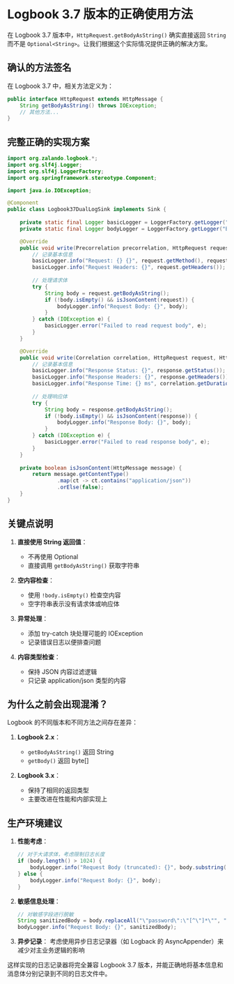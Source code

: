 # Logbook 3.7 版本的正确使用方法

在 Logbook 3.7 版本中，`HttpRequest.getBodyAsString()` 确实直接返回 `String` 而不是 `Optional<String>`。让我们根据这个实际情况提供正确的解决方案。

## 确认的方法签名

在 Logbook 3.7 中，相关方法定义为：
```java
public interface HttpRequest extends HttpMessage {
    String getBodyAsString() throws IOException;
    // 其他方法...
}
```

## 完整正确的实现方案

```java
import org.zalando.logbook.*;
import org.slf4j.Logger;
import org.slf4j.LoggerFactory;
import org.springframework.stereotype.Component;

import java.io.IOException;

@Component
public class Logbook37DualLogSink implements Sink {
    
    private static final Logger basicLogger = LoggerFactory.getLogger("BASIC_LOGGER");
    private static final Logger bodyLogger = LoggerFactory.getLogger("BODY_LOGGER");

    @Override
    public void write(Precorrelation precorrelation, HttpRequest request) throws IOException {
        // 记录基本信息
        basicLogger.info("Request: {} {}", request.getMethod(), request.getRequestUri());
        basicLogger.info("Request Headers: {}", request.getHeaders());
        
        // 处理请求体
        try {
            String body = request.getBodyAsString();
            if (!body.isEmpty() && isJsonContent(request)) {
                bodyLogger.info("Request Body: {}", body);
            }
        } catch (IOException e) {
            basicLogger.error("Failed to read request body", e);
        }
    }

    @Override
    public void write(Correlation correlation, HttpRequest request, HttpResponse response) throws IOException {
        // 记录基本信息
        basicLogger.info("Response Status: {}", response.getStatus());
        basicLogger.info("Response Headers: {}", response.getHeaders());
        basicLogger.info("Response Time: {} ms", correlation.getDuration().toMillis());
        
        // 处理响应体
        try {
            String body = response.getBodyAsString();
            if (!body.isEmpty() && isJsonContent(response)) {
                bodyLogger.info("Response Body: {}", body);
            }
        } catch (IOException e) {
            basicLogger.error("Failed to read response body", e);
        }
    }
    
    private boolean isJsonContent(HttpMessage message) {
        return message.getContentType()
                .map(ct -> ct.contains("application/json"))
                .orElse(false);
    }
}
```

## 关键点说明

1. **直接使用 String 返回值**：
   - 不再使用 Optional
   - 直接调用 `getBodyAsString()` 获取字符串

2. **空内容检查**：
   - 使用 `!body.isEmpty()` 检查空内容
   - 空字符串表示没有请求体或响应体

3. **异常处理**：
   - 添加 try-catch 块处理可能的 IOException
   - 记录错误日志以便排查问题

4. **内容类型检查**：
   - 保持 JSON 内容过滤逻辑
   - 只记录 application/json 类型的内容

## 为什么之前会出现混淆？

Logbook 的不同版本和不同方法之间存在差异：

1. **Logbook 2.x**：
   - `getBodyAsString()` 返回 String
   - `getBody()` 返回 byte[]

2. **Logbook 3.x**：
   - 保持了相同的返回类型
   - 主要改进在性能和内部实现上

## 生产环境建议

1. **性能考虑**：
   ```java
   // 对于大请求体，考虑限制日志长度
   if (body.length() > 1024) {
       bodyLogger.info("Request Body (truncated): {}", body.substring(0, 1024) + "...");
   } else {
       bodyLogger.info("Request Body: {}", body);
   }
   ```

2. **敏感信息处理**：
   ```java
   // 对敏感字段进行脱敏
   String sanitizedBody = body.replaceAll("\"password\":\"[^\"]*\"", "\"password\":\"*****\"");
   bodyLogger.info("Request Body: {}", sanitizedBody);
   ```

3. **异步记录**：
   考虑使用异步日志记录器（如 Logback 的 AsyncAppender）来减少对主业务逻辑的影响

这样实现的日志记录器将完全兼容 Logbook 3.7 版本，并能正确地将基本信息和消息体分别记录到不同的日志文件中。